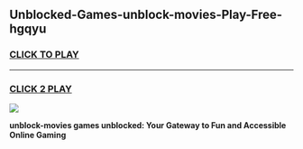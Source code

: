 
## Unblocked-Games-unblock-movies-Play-Free-hgqyu
<h3>
<a href="https://premium76.site?title=unblock-movies&ref=10A">CLICK TO PLAY</a></h3>
<hr>

<h3>
<a href="https://premium76.site?title=unblock-movies&ref=10A">CLICK 2 PLAY</a>
  
</h3>

<a href="https://premium76.site?title=unblock-movies&ref=10A"><img src="https://clearcache.store/games.png"></a>


**unblock-movies games unblocked: Your Gateway to Fun and Accessible Online Gaming**
